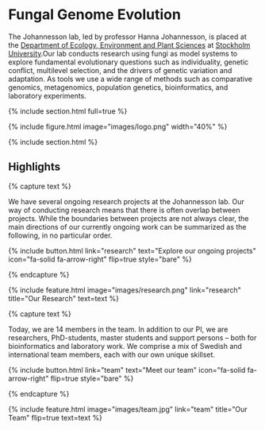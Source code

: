 ---
---

# Fungal Genome Evolution
The Johannesson lab, led by professor Hanna Johannesson, is placed at the [Department of Ecology, Environment and Plant Sciences](https://www.su.se/department-of-ecology-environment-and-plant-sciences/) at [Stockholm University](https://www.su.se/).Our lab conducts research using fungi as model systems to explore fundamental evolutionary questions such as individuality, genetic conflict, multilevel selection, and the drivers of genetic variation and adaptation. As tools we use a wide range of methods such as comparative genomics, metagenomics, population genetics, bioinformatics, and laboratory experiments.

{% include section.html full=true %}

{% include figure.html image="images/logo.png" width="40%" %}

{% include section.html %}

## Highlights

{% capture text %}

We have several ongoing research projects at the Johannesson lab. Our way of conducting research means that there is often overlap between projects. While the boundaries between projects are not always clear, the main directions of our currently ongoing work can be summarized as the following, in no particular order.

{%
  include button.html
  link="research"
  text="Explore our ongoing projects"
  icon="fa-solid fa-arrow-right"
  flip=true
  style="bare"
%}

{% endcapture %}

{%
  include feature.html
  image="images/research.png"
  link="research"
  title="Our Research"
  text=text
%}

{% capture text %}

Today, we are 14 members in the team. In addition to our PI, we are researchers, PhD-students, master students and support persons – both for bioinformatics and laboratory work. We comprise a mix of Swedish and international team members, each with our own unique skillset.

{%
  include button.html
  link="team"
  text="Meet our team"
  icon="fa-solid fa-arrow-right"
  flip=true
  style="bare"
%}

{% endcapture %}

{%
  include feature.html
  image="images/team.jpg"
  link="team"
  title="Our Team"
  flip=true
  text=text
%}
